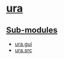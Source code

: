 # **[ura](index.md)**

## **<a href="#sub" id="sub">Sub-modules</a>**

- [ura.gui](gui.md)
- [ura.src](src.md)
